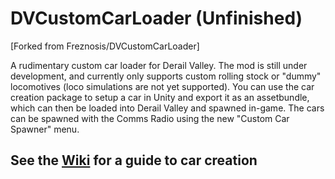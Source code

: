 # DVCustomCarLoader (Unfinished)

[Forked from Freznosis/DVCustomCarLoader]

A rudimentary custom car loader for Derail Valley. The mod is still under development, and currently only supports custom rolling stock or "dummy" locomotives (loco simulations are not yet supported). You can use the car creation package to setup a car in Unity and export it as an assetbundle, which can then be loaded into Derail Valley and spawned in-game. The cars can be spawned with the Comms Radio using the new "Custom Car Spawner" menu.

## See the [Wiki](https://github.com/katycat5e/DVCustomCarLoader/wiki) for a guide to car creation

